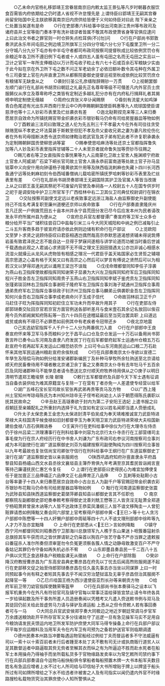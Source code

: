 <!-- { "loadSidebar": true } -->
　　○乙未命内官杨礼移郢靖王宫眷居南京旧内敕太监王景弘等凡岁时朝暮衣服饮食百需皆内府依期给之仍时遣人省视不许怠慢先是  上谓侍臣曰郢靖王无嗣其宫眷尚留安陆国中无主朕欲移寘南京旧内庶供给皆便于义何如侍臣对曰此  陛下亲亲之仁处置当矣遂有是命
　　○行在吏部奏六科给事中驳出河南浙江贵州等布政司及诸府县并土官等衙门奏本字有洗补错谬者皆属不敬其布政使萧省身等官俱应逮问  上曰此治文书者之罪官则一时仓猝失点检耳俱(不)[勿]问
　　○行在户部尚书郭敦奏洪武永乐年间屯田之例边境卫所旗军三分四分守城六分七分下屯腹里卫所一分二分守城八分九分下屯亦有中半屯守者都司布政司按察司提督秋成比较依例赏罚仓有余粮近年各卫所不遵旧例下屯者或十人或四五人虽有屯田之名而无屯田之实且以一卫计之官军一年所支俸粮动以万计而屯收子粒止有六七十石或百余石军粮缺少实由于此今拟在京在外卫所下屯之数不问正军老幼余丁必依旧额补数令其屯种在外属卫令三司委堂上官在内并直隶卫所从都察院委御史提督巡视至秋成依例比较赏罚庶仓有粮储军无缺食从之
　　○袭封衍圣公孔彦缙陛辞赐钞一万贯
　　○上视朝罢御左顺门谕行在礼部尚书胡濙曰朝廷之礼最先正名尊卑等级不可僣差凡内外官员士庶服餙仪从序立及尊卑称呼之类皆有定制近多越礼犯分亦有在内府私行揖拜礼者其揭榜申明定制使无僣越
　　○周府仪宾张义卒讣闻赐祭
　　○昏刻有流星大如鸡弹青白色尾迹有光出东井西南行至云中○丙申赐朝鲜国使臣韩惠等九人琉球国使臣谓慈浡也等十三人钞彩币表里及纻丝袭衣有差
　　○迤北鞑靼捏克来等三人来归奏愿居京自效命为所镇抚赐官带金织袭衣彩币银钞鞍马仍命有司给房屋器皿等物如例
　　○丁酉敕谕三法司曰致理之道人伦为先五刑三千不孝最大今在外有司往往贪受赇赂宽纵不孝吏之坏法莫甚于斯敕至但犯不孝及烝父妾收兄弟之妻为妻凡败伦伤化者在外有司毋擅断决悉令送京师如律鞫治若武官及其子弟有犯此者不许复职承袭永为定制赐朝鲜国贡使柳思讷等宴
　　○赐奉使思哈麻汤等处还京土官都指挥鲁失加等八人钞及彩币表里指挥甘辅等二十人未至京者就命鲁失加等赍钞币往赐之
　　○赐兀者右等卫女直指挥佥事恍果等九人云南蒙化卫故土官舍人施渊顺宁府故土官舍人阿威湖广石梁下峒长官司故土官舍人唐永恭前富南道等处故土官子孙马显铭覃中义向安什用向钟谨杨子隆黄欲其什用等及陕西临洮剌麻也失藏卜四川长河西鱼通宁远等处剌麻初刻令伯西域番僧纳儿载哈密所镇抚罗哈剌等钞彩币表里及纻丝表里有差
　　○行在礼部尚书胡濙奏郢靖王无嗣国除其护卫及官属人等皆当改拨  上从之曰郢王虽无嗣其祭祀不可废留内官使及奉祠各一人校尉五十人在国专供岁时之祀于是调安陆中护卫三所官军于广西桂林中右二卫其仪卫司典仗校尉调行在锦衣卫
　　○交阯按察司副使戈定远以老疾致事定远浙江海盐人由监察御史升副使能持己不炫名考满复职至廉州道梗还京师以疾命致事
　　○行在户部奏直隶隆庆州言凡迁民一户例拨荒田五十亩本州并永宁县荒田分发已尽今后应发本州为民者请改发永平府所属州县为便从之
　　○宣府总兵官左都督谭广奏宣府等卫军士众多仓粮分给开平当广储积往尝召□中盐每引米三斗今大同天城阳和中纳之例已减每引止二斗五升客商多趋于彼宣府请亦依此例则边储有积命行在户部议
　　○上览欧阳文至梦卜求贤之说顾侍臣叹曰君臣相遇岂偶然哉高宗恭默思道渴想贤辅未得说筑傅岩虽有致君泽民之志不能自达一旦得于梦寐间遂相与讲学论道而功被当时垂后世诚千载遇由此观之人君诚心求贤固不无不得之理文王因田猎遇太公亦岂非诚心相感水流湿火就燥云从龙风从虎物皆有相感之理况一代君臣乎盖天祐国家必生贤哲之辅翊高宗思道之心盖有格于天矣又曰有高宗之心然后可以梦言有傅说之贤然后可以为相若汉文以梦得邓通光武以谶用王梁岂不误哉
　　○戊戌命赠都督同知李任子淳袭为燕山右卫指挥使故都指挥同知谢荣子显袭为大兴左卫指挥同知府军后卫指挥同知程兴子胜金吾左卫指挥同知周贵子玉燕山右卫指挥同知李斌子鉴虎贲左卫指挥同知张瑾弟琰羽林右卫指挥佥事谢旺子隆府军左卫指挥佥事刘海子斌通州卫指挥佥事周通弟贵府军右卫指挥佥事徐政子钊济州卫指挥佥事马麟弟云俱袭职金吾左卫指挥同知何兴金吾右卫指挥佥事李成老病命兴子玉成子信代
　　○命故羽林前卫正千户马赶住子旺为挥指挥同知初赶住立军功未升而卒故升用其子
　　○行在吏部左侍郎郭琎奏交阯回京官若京官方面官例送各部听差月与食米壹石其余记名放回以俟召用今员外郎阙巽知府陈耘等一百六十四员在途稽延最后至当究治罢具职  上曰道远或贫或病有不得已不必罪悉如前例其中有老疾者令冠带还乡
　　○夜北京地震
　　○己亥选幼官指挥千人千户十二人分为两番佩刀入直
　○行在户部郎中王良奏宣府怀来等卫军马多而粮料少乞于昌平山口仓及京仓发运一十万石以备用尚书郭敦言昨已奏令山东河南及直隶八府发民丁行在后军都督府起军士运通州仓粮五万石赴宣府今若再起军夫发运山口粮恐妨农作  上曰可令山东河南民运山口粮二万石赴怀来其他军民运通州粮赴宣府余俟秋成
　　○行在兵部奏南京太仆寺欲以宣德二年孳生及陪偿马驹如例分给淮安诸郡新编民丁及补种马孳牧所余牡驹送至北京请给顺天府民畜餋待用不堪者散北京诸卫余丁畜之又奏南京太仆寺有去年牡马千五百余匹及凤阳诸郡种马不能孳息者请令悉送北京付顺天府牧养待用俱从之○庚子以明日清明节遣郑王瞻埈祭  长陵  献陵
　　○敕行五军都督府及兵部今天下军士遇有征调当自备衣装供给为难其原籍宜与复除一丁在营有丁者亦免一人差遣使专经营以给军
　　○湖广五峰石宝长官司故长官张再武弟再贵等贡马及方物
　　○以广西上隆州土官知州岑琼母陈氏为本州知州琼卒无子侄岑崧尚幼土人诉于朝愿得陈氏袭职以抚其民故命之
　　○辛丑赵王高璲奏欲于封内为第二子安阳王选妃  上遣书报之曰叔朝廷至亲婚配礼之所重封内选择于礼为宜如有定议以姓名闻即当遣人赍册成礼
　　○升太子太保忠勇王金忠为太保进封清平伯吴成为奉天靖难推诚宣力武臣特进荣禄大夫柱国清平候食禄如旧封都督李玉为奉天珝卫宣力武臣特进荣禄大夫柱国新建伯食禄八百石俱赐诰券
　　○壬寅升行在吏科给事中徐仪为行在大理寺左侍丞仍于徐州吕梁二洪理漕事行在刑科给事中刘容为北京行太仆寺丞行在工部营缮司主事毛俊为行在宗人府经历行在中书舍人刘谦为广东布政司右参议河南按察司佥事刘咸为本司副使行在湖广道监察御史刘芬为福建按察司副使陶纯为四川按察司佥事皆以九年考最故也复张信尚宝司卿张守信行在刑科给事中王纲行在广东道监察御史丁浚行在湖广道监察御史皆以亲丧服阕也
　　○陕西巩昌府知府孙亶直隶永平府昌黎县知县杨禧山西文水县丞徐文襄垣县主簿乔育俱九年考满至京其耆民皆诣阙言亶等持己廉谨抚民仁惠乞令复任
　　○  上谓行在吏部臣曰吏得民心为难宜加俸使复任于是加亶正三品俸禧正六品俸文正七品俸育正八品俸
　　○  瓦剌等处鞑靼小古台等率妻子十四人来归奏愿居京自效命小古台五人为副千户等官赐冠带金织袭衣彩币银钞布花鞍马仍命有司给房屋器皿等物如例
　　○  黜行在河南道监察御史张震为武陟县知县陕西道监察御史葛棨萍卿县知县以都御史言其不任职也
　　○  南京都察院左副都御史邵圯奏奉敕考察得御史沈善刘兟王懋等三人皆贪淫无耻萧全郑道宁杨昭萧昇曾泉木讷等六人皆不达政体王恭栾凤潘纲三人皆不谙文移陶圭一人曾犯赃罪请悉如例降黜又奏会同六部堂上官考察得户部郎中黄＜王巳＞等十七人贪污户部郎中陈懋等一十四人奸懒户部郎中周砥等四十六人不谙文理刑部郎中徐旿等九人才力不及亦宜黜降
　　○  上命行在吏部悉从＜王巳＞言如例降黜
　　○镇守西宁河州都督同知刘昭奏西宁卫那海川总旗领军九人樵于东山果迷卜咂簇番寇射杀总旗掠其车牛获而讯之皆伏罪请斩之仍枭首以狥百户张艺守备不严亦当罪之遣敕报曰番寇杀人准尔所奏但须审寔勿令负冤更须察各簇人情之动静毋致激变百户不严守备姑记其罪仍令守备如再失机必杀不宥
　　○  山东即墨县奏县民一千二百八十五户俱以灾荒乏食逃移各户税粮盐课无从徵纳
　　○  上命行在户部除豁
　　○癸卯降汉府教授曹彦昌为广东高安县典史曹彦昌在府先以丁忧去后闻高煦败服阕遂不起行在吏部移文促之始至侍郎郭琎奏彦昌在任久虽先事去亦当坐以同谋罪  上曰一时同预起事今尚有释之者矧其先事去乎不闻汉穷治楚狱滥及无辜乎彦昌但治其服阕不起降官一等
　　○乙巳爪哇国王杨为西沙遣使臣亚烈长孙等来朝贡方物
　　○给府军前卫带刀幼官指挥使魏荣等盔甲
　　○行在兵部尚书张本奏驿马之设本以飞报军机重务今在外凡有符验官司及镇守官每以常事泛滥给驿皆宜禁止请令年终各具一岁给驿起数及所干事务所差人员造册奏闻以凭稽考又凡遣入赍送敕书例与双马及其徒回仍前关给此皆虚劳马力请与驿驴及递运船  上悉从之但令赍敕人若有事回奏者可与一马
　　○大同总兵官武安侯郑亨奏大同极边之地近岁朝廷常调马步官军万余謢送粮饷赴开平所存官军又多分往诸处守了巡逻一旦有急见操军马实不足用自今粮饷请发民夫馈运内地卫所发军防护庶使大同军马得专操备上命行在兵部户部议开平每岁应运粮料及当用军夫令在内军卫有司预为之备若护送官军则临期调遣
　　○德州民奏本州路当冲要每遇运物官船经过例给丁夫而督运者多不守法威逼有司以一索十以十索百前者未行后者踵至本处丁夫不敷有司无计或执商贩行道贫人以足其数督运者中路逼取其赀无赀者至解其衣而纵之有为所逼迫不胜而赴水死者在船军士本用操舟乃得袖手而坐所载私货多于官物缘路发卖率以为常乞敕所司禁约事下行在兵部兵部奏请自今运物马船快船俱令掌船者每船预置木牌一大书本船军夫数目姓名有急运应增者上水不过七人所司给与印信帖子大书所增贴于牌上以牌竖于船头所过有司如牌所增给之下水不给违者许被害之人及有司指实以闻仍遣内外官不时缘路搜检私载物货究治其罪庶使小人知所警惧从之
